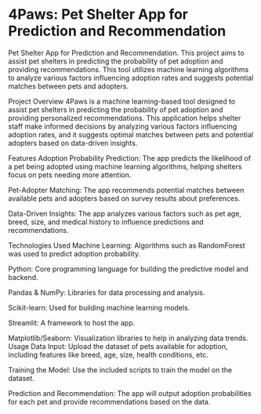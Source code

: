 # 4Paws: Pet Shelter App for Prediction and Recommendation
Pet Shelter App for Prediction and Recommendation. This project aims to assist pet shelters in predicting the probability of pet adoption and providing recommendations. This tool utilizes machine learning algorithms to analyze various factors influencing adoption rates and suggests potential matches between pets and adopters.

Project Overview
4Paws is a machine learning-based tool designed to assist pet shelters in predicting the probability of pet adoption and providing personalized recommendations. This application helps shelter staff make informed decisions by analyzing various factors influencing adoption rates, and it suggests optimal matches between pets and potential adopters based on data-driven insights.

Features
Adoption Probability Prediction: The app predicts the likelihood of a pet being adopted using machine learning algorithms, helping shelters focus on pets needing more attention.

Pet-Adopter Matching: The app recommends potential matches between available pets and adopters based on survey results about preferences.

Data-Driven Insights: The app analyzes various factors such as pet age, breed, size, and medical history to influence predictions and recommendations.

Technologies Used
Machine Learning: Algorithms such as RandomForest was used to predict adoption probability.

Python: Core programming language for building the predictive model and backend.

Pandas & NumPy: Libraries for data processing and analysis.

Scikit-learn: Used for building machine learning models.

Streamlit: A framework to host the app.

Matplotlib/Seaborn: Visualization libraries to help in analyzing data trends.
Usage
Data Input: Upload the dataset of pets available for adoption, including features like breed, age, size, health conditions, etc.

Training the Model: Use the included scripts to train the model on the dataset.

Prediction and Recommendation: The app will output adoption probabilities for each pet and provide recommendations based on the data.
